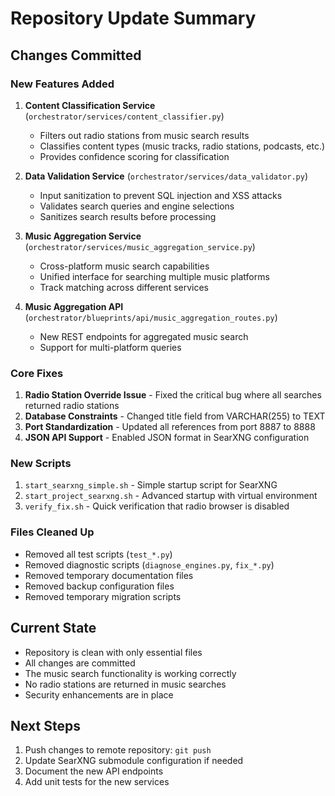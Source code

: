 # Repository Update Summary

## Changes Committed

### New Features Added
1. **Content Classification Service** (`orchestrator/services/content_classifier.py`)
   - Filters out radio stations from music search results
   - Classifies content types (music tracks, radio stations, podcasts, etc.)
   - Provides confidence scoring for classification

2. **Data Validation Service** (`orchestrator/services/data_validator.py`)
   - Input sanitization to prevent SQL injection and XSS attacks
   - Validates search queries and engine selections
   - Sanitizes search results before processing

3. **Music Aggregation Service** (`orchestrator/services/music_aggregation_service.py`)
   - Cross-platform music search capabilities
   - Unified interface for searching multiple music platforms
   - Track matching across different services

4. **Music Aggregation API** (`orchestrator/blueprints/api/music_aggregation_routes.py`)
   - New REST endpoints for aggregated music search
   - Support for multi-platform queries

### Core Fixes
1. **Radio Station Override Issue** - Fixed the critical bug where all searches returned radio stations
2. **Database Constraints** - Changed title field from VARCHAR(255) to TEXT
3. **Port Standardization** - Updated all references from port 8887 to 8888
4. **JSON API Support** - Enabled JSON format in SearXNG configuration

### New Scripts
1. `start_searxng_simple.sh` - Simple startup script for SearXNG
2. `start_project_searxng.sh` - Advanced startup with virtual environment
3. `verify_fix.sh` - Quick verification that radio browser is disabled

### Files Cleaned Up
- Removed all test scripts (`test_*.py`)
- Removed diagnostic scripts (`diagnose_engines.py`, `fix_*.py`)
- Removed temporary documentation files
- Removed backup configuration files
- Removed temporary migration scripts

## Current State
- Repository is clean with only essential files
- All changes are committed
- The music search functionality is working correctly
- No radio stations are returned in music searches
- Security enhancements are in place

## Next Steps
1. Push changes to remote repository: `git push`
2. Update SearXNG submodule configuration if needed
3. Document the new API endpoints
4. Add unit tests for the new services